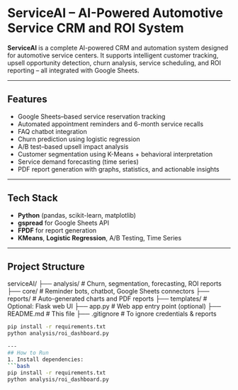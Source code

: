 # ServiceAI – AI-Powered Automotive Service CRM and ROI System

**ServiceAI** is a complete AI-powered CRM and automation system designed for automotive service centers. It supports intelligent customer tracking, upsell opportunity detection, churn analysis, service scheduling, and ROI reporting – all integrated with Google Sheets.

---
## Features

-  Google Sheets–based service reservation tracking
-  Automated appointment reminders and 6-month service recalls
-  FAQ chatbot integration
-  Churn prediction using logistic regression
-  A/B test–based upsell impact analysis
-  Customer segmentation using K-Means + behavioral interpretation
-  Service demand forecasting (time series)
-  PDF report generation with graphs, statistics, and actionable insights

---
## Tech Stack

- **Python** (pandas, scikit-learn, matplotlib)
- **gspread** for Google Sheets API
- **FPDF** for report generation
- **KMeans**, **Logistic Regression**, A/B Testing, Time Series

---
##  Project Structure
serviceAI/
├── analysis/ # Churn, segmentation, forecasting, ROI reports
├── core/ # Reminder bots, chatbot, Google Sheets connectors
├── reports/ # Auto-generated charts and PDF reports
├── templates/ # Optional: Flask web UI
├── app.py # Web app entry point (optional)
├── README.md # This file
├── .gitignore # To ignore credentials & reports

```bash
pip install -r requirements.txt
python analysis/roi_dashboard.py

---
## How to Run
1. Install dependencies:
```bash
pip install -r requirements.txt
python analysis/roi_dashboard.py



